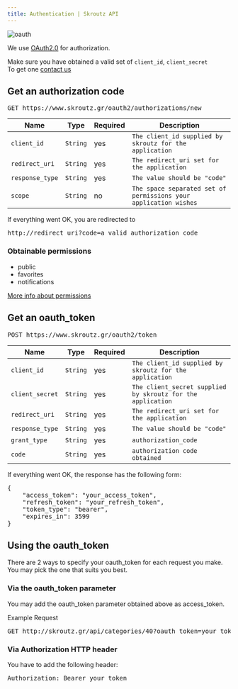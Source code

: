 ```yaml
---
title: Authentication | Skroutz API
---
```


<img src="<%= relative_path_to('/assets/images/oauth.png') %>" alt="oauth">

We use [OAuth2.0](http://oauth.net/2/) for authorization.

Make sure you have obtained a valid set of `client_id`, `client_secret`  
To get one [contact us](api@skroutz.gr)

## Get an authorization code

<pre class="terminal">
GET https://www.skroutz.gr/oauth2/authorizations/new
</pre>

Name            | Type     | Required | Description
----------------| ---------|-----------| -----------
`client_id`     | `String` | yes       | `The client_id supplied by skroutz for the application`
`redirect_uri`  | `String` | yes       | `The redirect_uri set for the application`
`response_type` | `String` | yes       | `The value should be "code"`
`scope`         | `String` | no        | `The space separated set of permissions your application wishes` 

If everything went OK, you are redirected to 

<pre class="terminal">
http://redirect_uri?code=a_valid_authorization_code
</pre>

### Obtainable permissions
<ul class="permissions">
  <li>public</li>
  <li>favorites</li>
  <li>notifications</li>
</ul>

<a href="<%= relative_path_to('/authentication/permissions') %>">More info about permissions</a>

## Get an oauth_token

<pre class="terminal">
POST https://www.skroutz.gr/oauth2/token
</pre>

Name            | Type     | Required | Description
----------------| ---------|----------| -----------
`client_id`     | `String` | yes      | `The client_id supplied by skroutz for the application`
`client_secret` | `String` | yes      | `The client_secret supplied by skroutz for the application`
`redirect_uri`  | `String` | yes      | `The redirect_uri set for the application`
`response_type` | `String` | yes      | `The value should be "code"`
`grant_type`    | `String` | yes      | `authorization_code` 
`code`          | `String` | yes      | `authorization code obtained`

If everything went OK, the response has the following form:

<pre class="terminal">
{
    "access_token": "your_access_token",
    "refresh_token": "your_refresh_token",
    "token_type": "bearer",
    "expires_in": 3599
}
</pre>

## Using the oauth_token
There are 2 ways to specify your oauth_token for each request you make.
You may pick the one that suits you best.

### Via the oauth_token parameter
You may add the oauth_token parameter obtained above as access_token.

Example Request

<pre class="terminal">
GET http://skroutz.gr/api/categories/40?oauth_token=your_token
</pre>

### Via Authorization HTTP header
You have to add the following header:

<pre class="terminal">
Authorization: Bearer your_token
</pre>
